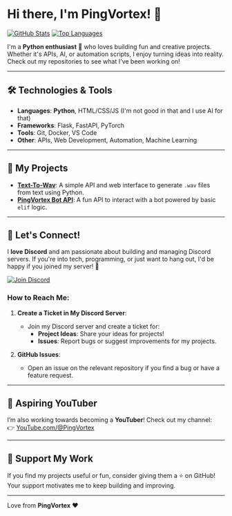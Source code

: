 # Hi there, I'm PingVortex! 👋

[![GitHub Stats](https://github-readme-stats.vercel.app/api?username=pingvortex&show_icons=true&theme=radical)](https://github.com/pingvortex)
[![Top Languages](https://github-readme-stats.vercel.app/api/top-langs/?username=pingvortex&layout=compact&theme=radical)](https://github.com/pingvortex)

I'm a **Python enthusiast** 🐍 who loves building fun and creative projects. Whether it's APIs, AI, or automation scripts, I enjoy turning ideas into reality. Check out my repositories to see what I've been working on!

---

## 🛠️ Technologies & Tools
- **Languages**: **Python**, HTML/CSS/JS (I'm not good in that and I use AI for that)
- **Frameworks**: Flask, FastAPI, PyTorch
- **Tools**: Git, Docker, VS Code
- **Other**: APIs, Web Development, Automation, Machine Learning

---

## 🚀 My Projects
- **[Text-To-Wav](https://github.com/pingvortex/Text-To-Wav)**: A simple API and web interface to generate `.wav` files from text using Python.
- **[PingVortex Bot API](https://github.com/pingvortex/PingVortex-Bot-API)**: A fun API to interact with a bot powered by basic `elif` logic.

---

## 💬 Let's Connect!
I **love Discord** and am passionate about building and managing Discord servers. If you're into tech, programming, or just want to hang out, I'd be happy if you joined my server! 🎉

[![Join Discord](https://img.shields.io/badge/Join%20Discord-5865F2?style=for-the-badge&logo=discord&logoColor=white)](https://discord.gg/Efe5ws6jcP)

### How to Reach Me:
1. **Create a Ticket in My Discord Server**:
   - Join my Discord server and create a ticket for:
     - **Project Ideas**: Share your ideas for projects!
     - **Issues**: Report bugs or suggest improvements for my projects.

2. **GitHub Issues**:
   - Open an issue on the relevant repository if you find a bug or have a feature request.

---

## 🎥 Aspiring YouTuber
I’m also working towards becoming a **YouTuber**! Check out my channel:  
👉 [YouTube.com/@PingVortex](https://youtube.com/@pingvortex)

---

## 🌟 Support My Work
If you find my projects useful or fun, consider giving them a ⭐️ on GitHub! Your support motivates me to keep building and improving.

---

Love from **PingVortex** ❤️
